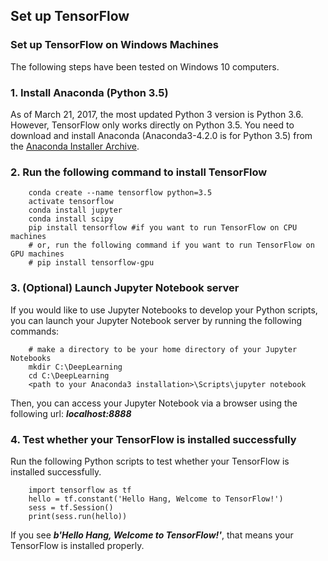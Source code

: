 ## Set up TensorFlow

### Set up TensorFlow on Windows Machines

The following steps have been tested on Windows 10 computers. 


### 1. Install Anaconda (Python 3.5)

As of March 21, 2017, the most updated Python 3 version is Python 3.6. However, TensorFlow only works directly on Python 3.5. You need to download and install Anaconda (Anaconda3-4.2.0 is for Python 3.5) from the [Anaconda Installer Archive](https://repo.continuum.io/archive/Anaconda3-4.2.0-Windows-x86_64.exe). 

### 2. Run the following command to install TensorFlow

		conda create --name tensorflow python=3.5
		activate tensorflow
		conda install jupyter
		conda install scipy
		pip install tensorflow #if you want to run TensorFlow on CPU machines
		# or, run the following command if you want to run TensorFlow on GPU machines
		# pip install tensorflow-gpu

### 3. (Optional) Launch Jupyter Notebook server
	
If you would like to use Jupyter Notebooks to develop your Python scripts, you can launch your Jupyter Notebook server by running the following commands:

		# make a directory to be your home directory of your Jupyter Notebooks
		mkdir C:\DeepLearning
		cd C:\DeepLearning
		<path to your Anaconda3 installation>\Scripts\jupyter notebook

Then, you can access your Jupyter Notebook via a browser using the following url: _**localhost:8888**_

### 4. Test whether your TensorFlow is installed successfully

Run the following Python scripts to test whether your TensorFlow is installed successfully.
 
		import tensorflow as tf
		hello = tf.constant('Hello Hang, Welcome to TensorFlow!')
		sess = tf.Session()
		print(sess.run(hello))

If you see _**b'Hello Hang, Welcome to TensorFlow!'**_, that means your TensorFlow is installed properly. 

	


